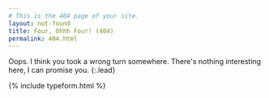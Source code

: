 ```yaml
---
# This is the 404 page of your site.
layout: not-found
title: Four, Ohhh Four! (404)
permalink: 404.html
---
```


Oops. I think you took a wrong turn somewhere. There's nothing interesting here, I can promise you.
{:.lead}

{% include typeform.html %}
